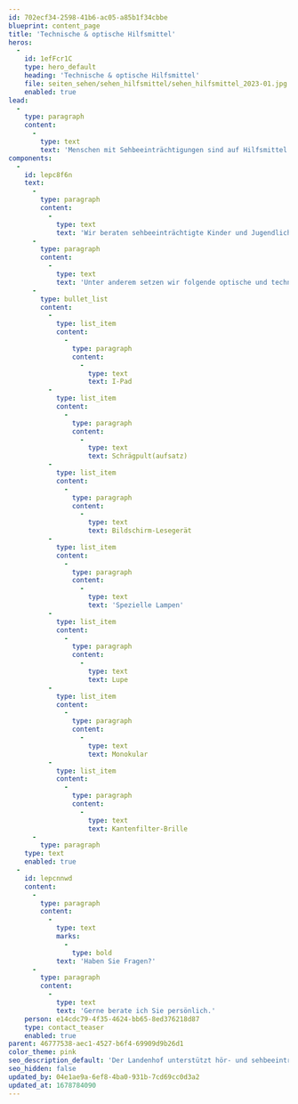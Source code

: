 ```yaml
---
id: 702ecf34-2598-41b6-ac05-a85b1f34cbbe
blueprint: content_page
title: 'Technische & optische Hilfsmittel'
heros:
  -
    id: 1efFcr1C
    type: hero_default
    heading: 'Technische & optische Hilfsmittel'
    file: seiten_sehen/sehen_hilfsmittel/sehen_hilfsmittel_2023-01.jpg
    enabled: true
lead:
  -
    type: paragraph
    content:
      -
        type: text
        text: 'Menschen mit Sehbeeinträchtigungen sind auf Hilfsmittel angewiesen, um ihr fehlendes oder eingeschränktes Sehvermögen so gut wie möglich zu kompensieren.'
components:
  -
    id: lepc8f6n
    text:
      -
        type: paragraph
        content:
          -
            type: text
            text: 'Wir beraten sehbeeinträchtigte Kinder und Jugendliche in der Wahl des richtigen Hilfsmittels und üben gemeinsam den Umgang damit.'
      -
        type: paragraph
        content:
          -
            type: text
            text: 'Unter anderem setzen wir folgende optische und technische Hilfsmittel ein: '
      -
        type: bullet_list
        content:
          -
            type: list_item
            content:
              -
                type: paragraph
                content:
                  -
                    type: text
                    text: I-Pad
          -
            type: list_item
            content:
              -
                type: paragraph
                content:
                  -
                    type: text
                    text: Schrägpult(aufsatz)
          -
            type: list_item
            content:
              -
                type: paragraph
                content:
                  -
                    type: text
                    text: Bildschirm-Lesegerät
          -
            type: list_item
            content:
              -
                type: paragraph
                content:
                  -
                    type: text
                    text: 'Spezielle Lampen'
          -
            type: list_item
            content:
              -
                type: paragraph
                content:
                  -
                    type: text
                    text: Lupe
          -
            type: list_item
            content:
              -
                type: paragraph
                content:
                  -
                    type: text
                    text: Monokular
          -
            type: list_item
            content:
              -
                type: paragraph
                content:
                  -
                    type: text
                    text: Kantenfilter-Brille
      -
        type: paragraph
    type: text
    enabled: true
  -
    id: lepcnnwd
    content:
      -
        type: paragraph
        content:
          -
            type: text
            marks:
              -
                type: bold
            text: 'Haben Sie Fragen?'
      -
        type: paragraph
        content:
          -
            type: text
            text: 'Gerne berate ich Sie persönlich.'
    person: e14cdc79-4f35-4624-bb65-8ed376218d87
    type: contact_teaser
    enabled: true
parent: 46777538-aec1-4527-b6f4-69909d9b26d1
color_theme: pink
seo_description_default: 'Der Landenhof unterstützt hör- und sehbeeinträchtigte Kinder & Jugendliche in ihrem selbstbestimmten Leben durch Förderung ihrer Fähigkeiten & Entwicklung'
seo_hidden: false
updated_by: 04e1ae9a-6ef8-4ba0-931b-7cd69cc0d3a2
updated_at: 1678784090
---
```

